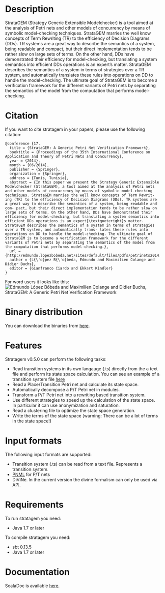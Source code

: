 Description
===========

StrataGEM (Strategy Generic Extensible Modelchecker) is a tool aimed at the analysis of Petri nets and other models of concurrency by means of symbolic model-checking techniques. StrataGEM marries the well know concepts of Term Rewriting (TR) to the efficiency of Decision Diagrams (DDs). TR systems are a great way to describe the semantics of a system, being readable and compact, but their direct implementation tends to be rather slow on large sets of terms. On the other hand, DDs have demonstrated their efficiency for model-checking, but translating a system semantics into efficient DDs operations is an expert’s matter. StrataGEM describes the semantics of a system in terms of strategies over a TR system, and automatically translates these rules into operations on DD to handle the model-checking. The ultimate goal of StrataGEM is to become a verification framework for the different variants of Petri nets by separating the semantics of the model from the computation that performs model-checking.

Citation
========

If you want to cite stratagem in your papers, please use the following citation:

    @conference {17,
      title = {StrataGEM: A Generic Petri Net Verification Framework},
      booktitle = {Proceedings of the 35th International Conference on Application and Theory of Petri Nets and Concurrency},
      year = {2014},
      month = {06/2014},
      publisher = {Springer},
      organization = {Springer},
      address = {Tunis, Tunisia},
      abstract = {In this paper we present the Strategy Generic Extensible Modelchecker (StrataGEM), a tool aimed at the analysis of Petri nets and other models of concurrency by means of symbolic model-checking techniques. StrataGEM marries the well know concepts of Term Rewrit- ing (TR) to the efficiency of Decision Diagrams (DDs). TR systems are a great way to describe the semantics of a system, being readable and com- pact, but their direct implementation tends to be rather slow on large sets of terms. On the other hand, DDs have demonstrated their efficiency for model-checking, but translating a system semantics into efficient DDs operations is an expert{\textquoteright}s matter. StrataGEM describes the semantics of a system in terms of strategies over a TR system, and automatically trans- lates these rules into operations on DD to handle the model-checking. The ultimate goal of StrataGEM is to become a verification framework for the different variants of Petri nets by separating the semantics of the model from the computation that performs model-checking.},
      url = {http://edmundo.lopezbobeda.net/sites/default/files/pdfs/petrinets2014.pdf},
      author = {L{\'o}pez B{\'o}beda, Edmundo and Maximilien Colange and Didier Buchs},
      editor = {Gianfranco Ciardo and Ekkart Kindler}
    }

For word users it looks like this:
![Edmundo López Bóbeda and Maximilien Colange and Didier Buchs, StrataGEM: A Generic Petri Net Verification Framework ](https://raw.githubusercontent.com/mundacho/stratagem/master/stratagem/resources/citation.png "Citation in word format")


Binary distribution
===================

You can download the binaries from [here](https://sourceforge.net/projects/stratagem-mc/).

Features
========

Stratagem v0.5.0 can perform the following tasks:

- Read transition systems in its own langauge (.ts) directly from the a text file and perform its state space calculation. You can see an example of a transition system file [here](https://github.com/mundacho/stratagem/blob/master/stratagem/resources/philo.ts)
- Read a Place/Transition Petri net and calculate its state space.
- Automatically decompose a P/T Petri net in modules.
- Transform a P/T Petri net into a rewriting based transition system.
- Use different strategies to speed up the calculation of the state space. In particular it can use anonymization and saturation.
- Read a clustering file to optimize the state space generation.
- Write the terms of the state space (warning: There can be a lot of terms in the state space!)

Input formats
=============

The following input formats are supported:

- Transition system (.ts) can be read from a text file. Represents a transition system.
- [PNML](http://www.pnml.org) for P/T nets
- DiViNe. In the current version the divine formalism can only be used via API.


Requirements
============

To run stratagem you need:

- Java 1.7 or later

To compile stratagem you need:

- sbt 0.13.5
- Java 1.7 or later

Documentation
=============

ScalaDoc is available [here](http://alpina.unige.ch/jenkins/job/stratagem/javadoc/?#package).
